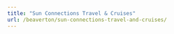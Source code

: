```yaml
---
title: "Sun Connections Travel & Cruises"
url: /beaverton/sun-connections-travel-and-cruises/
---
```

